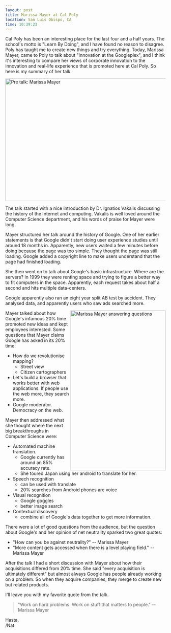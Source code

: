 ```yaml
---
layout: post
title: Marissa Mayer at Cal Poly
location: San Luis Obispo, CA
time: 10:39:23
---
```


Cal Poly has been an interesting place for the last four and a half years. The school's motto is "Learn By Doing", and I have found no reason to disagree. Poly has taught me to create new things and try everything. Today, Marissa Mayer, came to Poly to talk about "Innovation at the Googleplex", and I think it's interesting to compare her views of corporate innovation to the innovation and real-life experience that is promoted here at Cal Poly. So here is my summary of her talk.

<a href="http://www.flickr.com/photos/icco/5473954479/" title="Pre talk: Marissa Mayer by Nat W, on Flickr"><img src="http://farm6.static.flickr.com/5095/5473954479_69ee868a44_z.jpg" width="640" height="383" alt="Pre talk: Marissa Mayer" /></a>

The talk started with a nice introduction by Dr. Ignatios Vakalis discussing the history of the Internet and computing. Vakalis is well loved around the Computer Science department, and his words of praise for Mayer were long.

Mayer structured her talk around the history of Google. One of her earlier statements is that Google didn't start doing user experience studies until around 18 months in. Apparently, new users waited a few minutes before doing because the page was too simple. They thought the page was still loading. Google added a copyright line to make users understand that the page had finished loading.

She then went on to talk about Google's basic infrastructure. Where are the servers? In 1999 they were renting space and trying to figure a better way to fit computers in the space. Apparently, each request takes about half a second and hits multiple data-centers.

Google apparently also ran an eight year split AB test by accident. They analysed data, and apparently users who saw ads searched more.

<a href="http://www.flickr.com/photos/icco/5474720594/" title="Marissa Mayer answering questions by Nat W, on Flickr"><img src="http://farm6.static.flickr.com/5100/5474720594_bd18c42f6a.jpg" width="299" height="500" alt="Marissa Mayer answering questions" align="right"/></a>

Mayer talked about how Google's infamous 20% time promoted new ideas and kept employees interested. Some questions that Mayer claims Google has asked in its 20% time:

 * How do we revolutionise mapping?
    * Street view
    * Citizen cartographers
 * Let's build a browser that works better with web applications. If people use the web more, they search more.
 * Google moderator. Democracy on the web.

Mayer then addressed what she thought where the next big breakthroughs in Computer Science were:

 * Automated machine translation. 
   * Google currently has around an 85% accuracy rate.
   * She toured Japan using her android to translate for her.
 * Speech recognition 
   * can be used with translate
   * 20% searches from Android phones are voice
 * Visual recognition
   * Google goggles
   * better image search
 * Contextual discovery
   * combine all of Google's data together to get more information.

There were a lot of good questions from the audience, but the question about Google's and her opinion of net neutrality sparked two great quotes:

 * "How can you be against neutrality?" -- Marissa Mayer
 * "More content gets accessed when there is a level playing field." -- Marissa Mayer

After the talk I had a short discussion with Mayer about how their acquisitions differed from 20% time. She said "every acquisition is ultimately different" but almost always Google has people already working on a problem. So when they acquire companies, they merge to create new but related products.

I'll leave you with my favorite quote from the talk.

 > "Work on hard problems. Work on stuff that matters to people." -- Marissa Mayer

Hasta,  
/Nat
